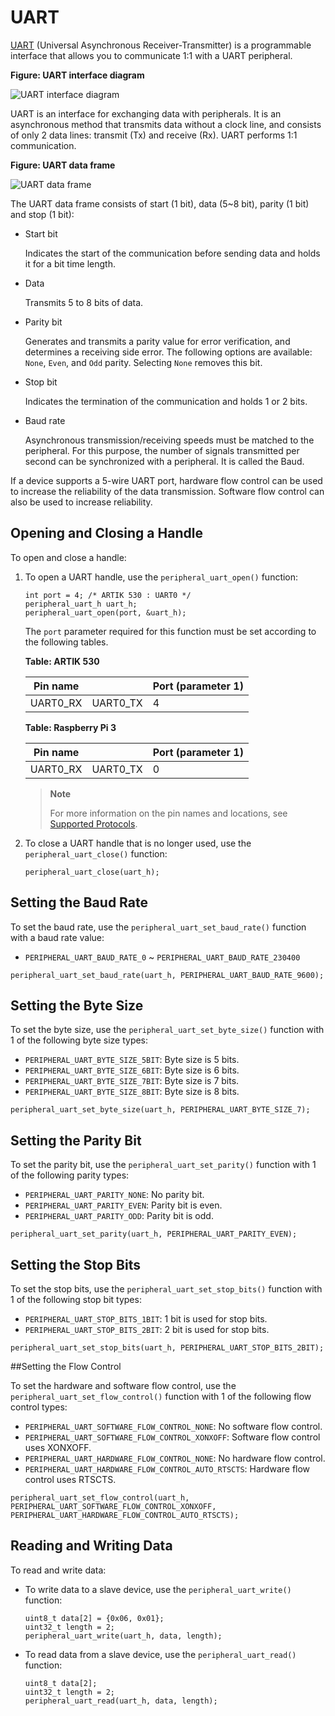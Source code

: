 # UART

[UART](https://en.wikipedia.org/wiki/Universal_asynchronous_receiver-transmitter) (Universal Asynchronous Receiver-Transmitter) is a programmable interface that allows you to communicate 1:1 with a UART peripheral.

**Figure: UART interface diagram**

![UART interface diagram](../images/peri_api_uart_diagram.png)

UART is an interface for exchanging data with peripherals. It is an asynchronous method that transmits data without a clock line, and consists of only 2 data lines: transmit (Tx) and receive (Rx). UART performs 1:1 communication.

**Figure: UART data frame**

![UART data frame](../images/peri_api_uart_data.png)

The UART data frame consists of start (1 bit), data (5\~8 bit), parity (1 bit) and stop (1 bit):

-   Start bit

    Indicates the start of the communication before sending data and holds it for a bit time length.

-   Data

    Transmits 5 to 8 bits of data.

-   Parity bit

    Generates and transmits a parity value for error verification, and determines a receiving side error. The following options are available: `None`, `Even`, and `Odd` parity. Selecting `None` removes this bit.

-   Stop bit

    Indicates the termination of the communication and holds 1 or 2 bits.

-   Baud rate

    Asynchronous transmission/receiving speeds must be matched to the peripheral. For this purpose, the number of signals transmitted per second can be synchronized with a peripheral. It is called the Baud.

If a device supports a 5-wire UART port, hardware flow control can be used to increase the reliability of the data transmission. Software flow control can also be used to increase reliability.

## Opening and Closing a Handle

To open and close a handle:

1.  To open a UART handle, use the `peripheral_uart_open()` function:

    ```
    int port = 4; /* ARTIK 530 : UART0 */
    peripheral_uart_h uart_h;
    peripheral_uart_open(port, &uart_h);
    ```

    The `port` parameter required for this function must be set according to the following tables.

    **Table: ARTIK 530**

    | Pin name |  | Port (parameter 1) |
    | -------- | ---------| ---- |
    | UART0_RX | UART0_TX | 4    |

    **Table: Raspberry Pi 3**

    | Pin name | | Port (parameter 1) |
    | -------- | ---------| ---- |
    | UART0_RX | UART0_TX | 0    |


    > **Note**
    >
    > For more information on the pin names and locations, see [Supported Protocols](peripheral_io_api.htm#protocol).

2.  To close a UART handle that is no longer used, use the `peripheral_uart_close()` function:

    ```
    peripheral_uart_close(uart_h);
    ```

## Setting the Baud Rate

To set the baud rate, use the `peripheral_uart_set_baud_rate()` function with a baud rate value:

-   `PERIPHERAL_UART_BAUD_RATE_0` \~ `PERIPHERAL_UART_BAUD_RATE_230400`

```
peripheral_uart_set_baud_rate(uart_h, PERIPHERAL_UART_BAUD_RATE_9600);
```

## Setting the Byte Size

To set the byte size, use the `peripheral_uart_set_byte_size()` function with 1 of the following byte size types:

-   `PERIPHERAL_UART_BYTE_SIZE_5BIT`: Byte size is 5 bits.
-   `PERIPHERAL_UART_BYTE_SIZE_6BIT`: Byte size is 6 bits.
-   `PERIPHERAL_UART_BYTE_SIZE_7BIT`: Byte size is 7 bits.
-   `PERIPHERAL_UART_BYTE_SIZE_8BIT`: Byte size is 8 bits.

```
peripheral_uart_set_byte_size(uart_h, PERIPHERAL_UART_BYTE_SIZE_7);
```

## Setting the Parity Bit

To set the parity bit, use the `peripheral_uart_set_parity()` function with 1 of the following parity types:

-   `PERIPHERAL_UART_PARITY_NONE`: No parity bit.
-   `PERIPHERAL_UART_PARITY_EVEN`: Parity bit is even.
-   `PERIPHERAL_UART_PARITY_ODD`: Parity bit is odd.

```
peripheral_uart_set_parity(uart_h, PERIPHERAL_UART_PARITY_EVEN);
```

## Setting the Stop Bits

To set the stop bits, use the `peripheral_uart_set_stop_bits()` function with 1 of the following stop bit types:

-   `PERIPHERAL_UART_STOP_BITS_1BIT`: 1 bit is used for stop bits.
-   `PERIPHERAL_UART_STOP_BITS_2BIT`: 2 bit is used for stop bits.

```
peripheral_uart_set_stop_bits(uart_h, PERIPHERAL_UART_STOP_BITS_2BIT);
```

##Setting the Flow Control

To set the hardware and software flow control, use the `peripheral_uart_set_flow_control()` function with 1 of the following flow control types:

-   `PERIPHERAL_UART_SOFTWARE_FLOW_CONTROL_NONE`: No software flow control.
-   `PERIPHERAL_UART_SOFTWARE_FLOW_CONTROL_XONXOFF`: Software flow control uses XONXOFF.
-   `PERIPHERAL_UART_HARDWARE_FLOW_CONTROL_NONE`: No hardware flow control.
-   `PERIPHERAL_UART_HARDWARE_FLOW_CONTROL_AUTO_RTSCTS`: Hardware flow control uses RTSCTS.

```
peripheral_uart_set_flow_control(uart_h, PERIPHERAL_UART_SOFTWARE_FLOW_CONTROL_XONXOFF, PERIPHERAL_UART_HARDWARE_FLOW_CONTROL_AUTO_RTSCTS);
```

## Reading and Writing Data

To read and write data:

-   To write data to a slave device, use the `peripheral_uart_write()` function:

    ```
    uint8_t data[2] = {0x06, 0x01};
    uint32_t length = 2;
    peripheral_uart_write(uart_h, data, length);
    ```

-   To read data from a slave device, use the `peripheral_uart_read()` function:

    ```
    uint8_t data[2];
    uint32_t length = 2;
    peripheral_uart_read(uart_h, data, length);
    ```
